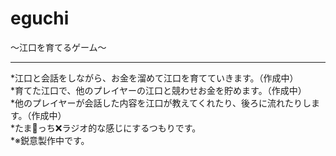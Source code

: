 # eguchi
〜江口を育てるゲーム〜  
___
*江口と会話をしながら、お金を溜めて江口を育てていきます。（作成中）  
*育てた江口で、他のプレイヤーの江口と競わせお金を貯めます。（作成中）  
*他のプレイヤーが会話した内容を江口が教えてくれたり、後ろに流れたりします。（作成中）  
*たま🥚っち❌ラジオ的な感じにするつもりです。  
*※鋭意製作中です。  
